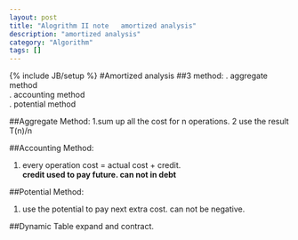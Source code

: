 ```yaml
---
layout: post
title: "Alogrithm II note   amortized analysis"
description: "amortized analysis"
category: "Algorithm"
tags: []
---
```

{% include JB/setup %}
#Amortized analysis
##3 method:
. aggregate method  
. accounting method  
. potential method

##Aggregate Method:
1.sum up all the cost for n operations. 2 use the result T(n)/n

##Accounting Method:
1. every operation cost = actual cost + credit.   
**credit used to pay future. can not in debt**

##Potential Method:
1. use the potential to pay next extra cost. can not be negative.

##Dynamic Table
expand and contract.